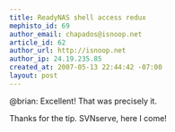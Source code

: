 ```yaml
--- 
title: ReadyNAS shell access redux
mephisto_id: 69
author_email: chapados@isnoop.net
article_id: 62
author_url: http://isnoop.net
author_ip: 24.19.235.85
created_at: 2007-05-13 22:44:42 -07:00
layout: post
---
```

@brian:  Excellent!  That was precisely it.

Thanks for the tip.  SVNserve, here I come!
